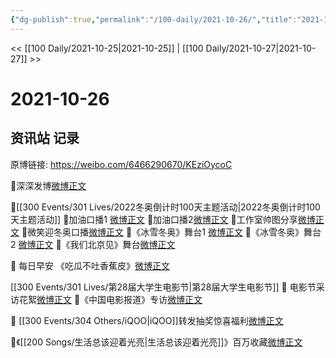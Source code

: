 ```yaml
---
{"dg-publish":true,"permalink":"/100-daily/2021-10-26/","title":"2021-10-26"}
---
```



<< [[100 Daily/2021-10-25\|2021-10-25]] | [[100 Daily/2021-10-27\|2021-10-27]] >>

# 2021-10-26

## 资讯站 记录

原博链接: https://weibo.com/6466290670/KEziOycoC

🌟深深发博[微博正文](https://m.weibo.cn/6466290670/4696677477516629)

🌟[[300 Events/301 Lives/2022冬奥倒计时100天主题活动\|2022冬奥倒计时100天主题活动]]
💫加油口播1 [微博正文](https://m.weibo.cn/6466290670/4696649861960200)
💫加油口播2[微博正文](https://m.weibo.cn/6466290670/4696660674612778)
💫工作室帅图分享[微博正文](https://m.weibo.cn/6466290670/4696670560588427)
💫微笑迎冬奥口播[微博正文](https://m.weibo.cn/6466290670/4696508660976333)
💫《冰雪冬奥》舞台1 [微博正文](https://m.weibo.cn/6466290670/4696656614525719)
💫《冰雪冬奥》舞台2 [微博正文](https://m.weibo.cn/6466290670/4696679444386913)
💫《我们北京见》舞台[微博正文](https://m.weibo.cn/6466290670/4696660594656665)

🌟 每日早安
《吃瓜不吐香蕉皮》[微博正文](https://m.weibo.cn/6466290670/4696469519207009)

[[300 Events/301 Lives/第28届大学生电影节\|第28届大学生电影节]]
🌟 电影节采访花絮[微博正文](https://m.weibo.cn/6466290670/4696622280213037)
🌟《中国电影报道》专访[微博正文](https://m.weibo.cn/6466290670/4696657138814187)

🌟 [[300 Events/304 Others/iQOO\|iQOO]]转发抽奖惊喜福利[微博正文](https://m.weibo.cn/6466290670/4696619549459213)

🌟《[[200 Songs/生活总该迎着光亮\|生活总该迎着光亮]]》百万收藏[微博正文](https://m.weibo.cn/6466290670/4696650751149231)
